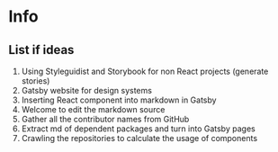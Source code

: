 # Info

## List if ideas

1. Using Styleguidist and Storybook for non React projects (generate stories)
1. Gatsby website for design systems
1. Inserting React component into markdown in Gatsby
1. Welcome to edit the markdown source
1. Gather all the contributor names from GitHub
1. Extract md of dependent packages and turn into Gatsby pages
1. Crawling the repositories to calculate the usage of components
